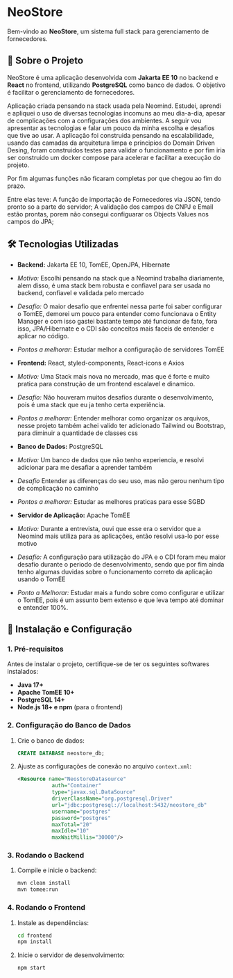 # NeoStore

Bem-vindo ao **NeoStore**, um sistema full stack para gerenciamento de fornecedores.

## 🚀 Sobre o Projeto
NeoStore é uma aplicação desenvolvida com **Jakarta EE 10** no backend e **React** no frontend, utilizando **PostgreSQL** como banco de dados. O objetivo é facilitar o gerenciamento de fornecedores.

Aplicação criada pensando na stack usada pela Neomind. Estudei, aprendi e apliquei o uso de diversas tecnologias incomuns ao meu dia-a-dia, apesar de complicações com a configurações dos ambientes. A seguir vou apresentar as tecnologias e falar um pouco da minha escolha e desafios que tive ao usar.
A aplicação foi construida pensando na escalabilidade, usando das camadas da arquitetura limpa e principios do Domain Driven Desing, foram construidos testes para validar o funcionamento e por fim iria ser construido um docker compose para acelerar e facilitar a execução do projeto.

Por fim algumas funções não ficaram completas por que chegou ao fim do prazo.

Entre elas teve: 
   A função de importação de Fornecedores via JSON, tendo pronto so a parte do servidor;
   A validação dos campos de CNPJ e Email estão prontas, porem não consegui configuarar os Objects Values nos campos do JPA;


## 🛠️ Tecnologias Utilizadas
- **Backend:** Jakarta EE 10, TomEE, OpenJPA, Hibernate
- *Motivo:* Escolhi pensando na stack que a Neomind trabalha diariamente, alem disso, é uma stack bem robusta e confiavel para ser usada no backend, confiavel e validada pelo mercado
- *Desafio:* O maior desafio que enfrentei nessa parte foi saber configurar o TomEE, demorei um pouco para entender como funcionava o Entity Manager e com isso gastei bastante tempo até funcionar de fato, fora isso, JPA/Hibernate e o CDI são conceitos mais faceis de entender e aplicar no código.
- *Pontos a melhorar:* Estudar melhor a configuração de servidores TomEE

  
- **Frontend:** React, styled-components, React-icons e Axios
- *Motivo:* Uma Stack mais nova no mercado, mas que é forte e muito pratica para construção de um frontend escalavel e dinamico.
- *Desafio:* Não houveram muitos desafios durante o desenvolvimento, pois é uma stack que eu ja tenho certa experiência.
- *Pontos a melhorar:* Entender melhorar como organizar os arquivos, nesse projeto também achei valido ter adicionado Tailwind ou Bootstrap, para diminuir a quantidade de classes css

  
- **Banco de Dados:** PostgreSQL  
- *Motivo:* Um banco de dados que não tenho experiencia, e resolvi adicionar para me desafiar a aprender também
- *Desafio* Entender as diferenças do seu uso, mas não gerou nenhum tipo de complicação no caminho
- *Pontos a melhorar:* Estudar as melhores praticas para esse SGBD

  
- **Servidor de Aplicação:** Apache TomEE
- *Motivo:* Durante a entrevista, ouvi que esse era o servidor que a Neomind mais utiliza para as aplicações, então resolvi usa-lo por esse motivo
- *Desafio:* A configuração para utilização do JPA e o CDI foram meu maior desafio durante o periodo de desenvolvimento, sendo que por fim ainda tenho algumas duvidas sobre o funcionamento correto da aplicação usando o TomEE
- *Ponto a Melhorar:* Estudar mais a fundo sobre como configurar e utilizar o TomEE, pois é um assunto bem extenso e que leva tempo até dominar e entender 100%.

## 📌 Instalação e Configuração
### **1. Pré-requisitos**
Antes de instalar o projeto, certifique-se de ter os seguintes softwares instalados:
- **Java 17+**
- **Apache TomEE 10+**
- **PostgreSQL 14+**
- **Node.js 18+ e npm** (para o frontend)

### **2. Configuração do Banco de Dados**
1. Crie o banco de dados:
   ```sql
   CREATE DATABASE neostore_db;
   ```
2. Ajuste as configurações de conexão no arquivo `context.xml`:
   ```xml
   <Resource name="NeostoreDatasource"
              auth="Container"
              type="javax.sql.DataSource"
              driverClassName="org.postgresql.Driver"
              url="jdbc:postgresql://localhost:5432/neostore_db"
              username="postgres"
              password="postgres" 
              maxTotal="20"
              maxIdle="10"
              maxWaitMillis="30000"/>
   ```

### **3. Rodando o Backend**
1. Compile e inicie o backend:
   ```sh
   mvn clean install
   mvn tomee:run
   ```

### **4. Rodando o Frontend**
1. Instale as dependências:
   ```sh
   cd frontend
   npm install
   ```
2. Inicie o servidor de desenvolvimento:
   ```sh
   npm start
   ```


